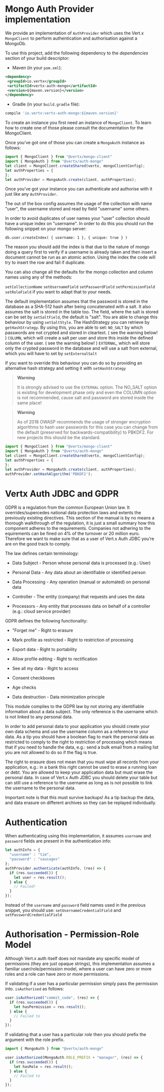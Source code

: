 # Mongo Auth Provider implementation

We provide an implementation of `AuthProvider` which uses the Vert.x
`MongoClient` to perform authentication and authorisation against a
MongoDb.

To use this project, add the following dependency to the *dependencies*
section of your build descriptor:

  - Maven (in your `pom.xml`):

<!-- end list -->

``` xml
<dependency>
 <groupId>io.vertx</groupId>
 <artifactId>vertx-auth-mongo</artifactId>
 <version>${maven.version}</version>
</dependency>
```

  - Gradle (in your `build.gradle` file):

<!-- end list -->

``` groovy
compile 'io.vertx:vertx-auth-mongo:${maven.version}'
```

To create an instance you first need an instance of `MongoClient`. To
learn how to create one of those please consult the documentation for
the MongoClient.

Once you’ve got one of those you can create a `MongoAuth` instance as
follows:

``` js
import { MongoClient } from "@vertx/mongo-client"
import { MongoAuth } from "@vertx/auth-mongo"
let client = MongoClient.createShared(vertx, mongoClientConfig);
let authProperties = {
};
let authProvider = MongoAuth.create(client, authProperties);
```

Once you’ve got your instance you can authenticate and authorise with it
just like any `AuthProvider`.

The out of the box config assumes the usage of the collection with name
"user", the username stored and read by field "username" some others.

In order to avoid duplicates of user names your "user" collection should
have a unique index on "username". In order to do this you should run
the following snippet on your mongo server:

    db.user.createIndex( { username: 1 }, { unique: true } )

The reason you should add the index is that due to the nature of mongo
doing a query first to verify if a username is already taken and then
insert a document cannot be run as an atomic action. Using the index the
code will try to insert the row and fail if duplicate.

You can also change all the defaults for the mongo collection and column
names using any of the methods:

`setCollectionName` `setUsernameField` `setPasswordField`
`setPermissionField` `setRoleField` if you want to adapt that to your
needs.

The default implementation assumes that the password is stored in the
database as a SHA-512 hash after being concatenated with a salt. It also
assumes the salt is stored in the table too. The field, where the salt
is stored can be set by `setSaltField`, the default is "salt". You are
able to change this behaviour by using `setSaltStyle`. The HashStrategy
you can retrieve by `getHashStrategy`. By using this, you are able to
set: `NO_SALT` by which passwords are not crypted and stored in
cleartext. ( see the warning below\! ) `COLUMN`, which will create a
salt per user and store this inside the defined column of the user. (
see the warning below\! ) `EXTERNAL`, which will store only the crypted
password in the database and will use a salt from external, which you
will have to set by `setExternalSalt`

If you want to override this behaviour you can do so by providing an
alternative hash strategy and setting it with `setHashStrategy`

> **Warning**
> 
> It is strongly advised to use the `EXTERNAL` option. The NO\_SALT
> option is existing for development phase only and even the COLUMN
> option is not recommended, cause salt and password are stored inside
> the same place\!

> **Warning**
> 
> As of 2018 OWASP recommends the usage of stronger encryption
> algorithms to hash user passwords for this case you can change from
> the default (preserved for backwards-compatibility) to PBKDF2. For new
> projects this should be the standard.

``` js
import { MongoClient } from "@vertx/mongo-client"
import { MongoAuth } from "@vertx/auth-mongo"
let client = MongoClient.createShared(vertx, mongoClientConfig);
let authProperties = {
};
let authProvider = MongoAuth.create(client, authProperties);
authProvider.setHashAlgorithm('PBKDF2');
```

# Vertx Auth JDBC and GDPR

GDPR is a regulation from the common European Union law. It
overrides/supercedes national data protection laws and extents the
previously existing directives. This section of the manual is by no
means a thorough walkthrough of the regulation, it is just a small
summary how this component adheres to the requirements. Companies not
adhering to the equirements can be fined on 4% of the turnover or 20
million euro. Therefore we want to make sure that as a user of Vert.x
Auth JDBC you’re are on the good track to comply.

The law defines certain terminology:

  - Data Subject - Person whose personal data is processed (e.g.: User)

  - Personal Data - Any data about an identifiable or identified person

  - Data Processing - Any operation (manual or automated) on personal
    data

  - Controller - The entity (company) that requests and uses the data

  - Processors - Any entity that processes data on behalf of a
    controller (e.g.: cloud service provider)

GDPR defines the following functionality:

  - "Forget me" - Right to erasure

  - Mark profile as restricted - Right to restriction of processing

  - Export data - Right to portability

  - Allow profile editing - Right to rectification

  - See all my data - Right to access

  - Consent checkboxes

  - Age checks

  - Data destruction - Data minimization principle

This module complies to the GDPR law by not storing any identifiable
information about a data subject. The only reference is the username
which is not linked to any personal data.

In order to add personal data to your application you should create your
own data schema and use the username column as a reference to your data.
As a tip you should have a boolean flag to mark the personal data as
restricted to comply to the right to restriction of processing which
means that if you need to handle the data, e.g.: send a bulk email from
a mailing list you are not allowed to do so if the flag is true.

The right to erasure does not mean that you must wipe all records from
your application, e.g.: in a bank this right cannot be used to erase a
running loan or debt. You are allowed to keep your application data but
must erase the personal data. In case of Vert.x Auth JDBC you should
delete your table but can still use a reference to the username as long
as is not possible to link the username to the personal data.

Important note is that this must survive backups\! As a tip backup the
data, and data erasure on different archives so they can be replayed
individually.

# Authentication

When authenticating using this implementation, it assumes `username` and
`password` fields are present in the authentication info:

``` js
let authInfo = {
  "username" : "tim",
  "password" : "sausages"
};
authProvider.authenticate(authInfo, (res) => {
  if (res.succeeded()) {
    let user = res.result();
  } else {
    // Failed!
  }
});
```

Instead of the `username` and `password` field names used in the
previous snippet, you should use: `setUsernameCredentialField` and
`setPasswordCredentialField`

# Authorisation - Permission-Role Model

Although Vert.x auth itself does not mandate any specific model of
permissions (they are just opaque strings), this implementation assumes
a familiar user/role/permission model, where a user can have zero or
more roles and a role can have zero or more permissions.

If validating if a user has a particular permission simply pass the
permission into. `isAuthorised` as follows:

``` js
user.isAuthorized("commit_code", (res) => {
  if (res.succeeded()) {
    let hasPermission = res.result();
  } else {
    // Failed to
  }
});
```

If validating that a user has a particular *role* then you should prefix
the argument with the role prefix.

``` js
import { MongoAuth } from "@vertx/auth-mongo"

user.isAuthorized(MongoAuth.ROLE_PREFIX + "manager", (res) => {
  if (res.succeeded()) {
    let hasRole = res.result();
  } else {
    // Failed to
  }
});
```
